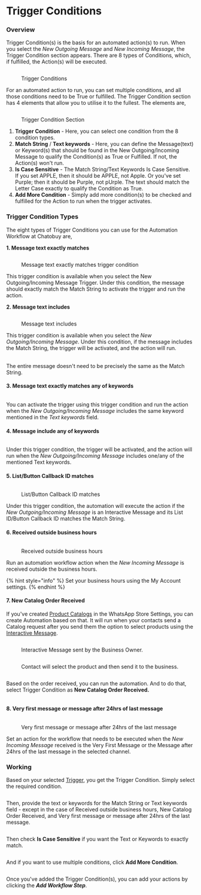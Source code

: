 # Trigger Conditions

### Overview

Trigger Condition(s) is the basis for an automated action(s) to run. When you select the _New Outgoing Message_ and _New Incoming Message_, the Trigger Condition section appears. There are 8 types of Conditions, which, if fulfilled, the Action(s) will be executed.

<figure><img src="https://files.gitbook.com/v0/b/gitbook-x-prod.appspot.com/o/spaces%2FhElFPtMZjXYjDDMBT5q2%2Fuploads%2F9IbEXJPyT8vp8vFuxrR9%2FTrigger%20Condition%20Types.jpg?alt=media&#x26;token=b015f8b8-1fd9-4c69-899f-3cf16f3dd36f" alt=""><figcaption><p>Trigger Conditions</p></figcaption></figure>

For an automated action to run, you can set multiple conditions, and all those conditions need to be True or fulfilled. The Trigger Condition section has 4 elements that allow you to utilise it to the fullest. The elements are,

<figure><img src="https://files.gitbook.com/v0/b/gitbook-x-prod.appspot.com/o/spaces%2FhElFPtMZjXYjDDMBT5q2%2Fuploads%2F3z0vXzz4eu4lF8PvwPfr%2FTrigger%20Condition%20Field.jpg?alt=media&#x26;token=7504a261-2ed8-4ec4-997f-0bfc347ab732" alt=""><figcaption><p>Trigger Condition Section</p></figcaption></figure>

1. **Trigger Condition** - Here, you can select one condition from the 8 condition types.
2. **Match String** / **Text keywords** - Here, you can define the Message(text) or Keyword(s) that should be found in the New Outgoing/Incoming Message to qualify the Condition(s) as True or Fulfilled. If not, the Action(s) won't run.
3. **Is Case Sensitive** - The Match String/Text Keywords Is Case Sensitive. If you set APPLE, then it should be APPLE, not Apple. Or you've set Purple; then it should be Purple, not pUrple. The text should match the Letter Case exactly to qualify the Condition as True.
4. **Add More Condition** - Simply add more condition(s) to be checked and fulfilled for the Action to run when the trigger activates.

### Trigger Condition Types

The eight types of Trigger Conditions you can use for the Automation Workflow at Chatobuy are,

**1. Message text exactly matches**

<figure><img src="https://files.gitbook.com/v0/b/gitbook-x-prod.appspot.com/o/spaces%2FhElFPtMZjXYjDDMBT5q2%2Fuploads%2F3lCojV5ajvKyYaLeLL3Y%2FMessage%20text%20exactly%20matches.jpg?alt=media&#x26;token=ffce8fe1-6ae8-4afe-87ba-990466ce9ba8" alt=""><figcaption><p>Message text exactly matches trigger condition</p></figcaption></figure>

This trigger condition is available when you select the New Outgoing/Incoming Message Trigger. Under this condition, the message should exactly match the Match String to activate the trigger and run the action.

**2. Message text includes**

<figure><img src="https://files.gitbook.com/v0/b/gitbook-x-prod.appspot.com/o/spaces%2FhElFPtMZjXYjDDMBT5q2%2Fuploads%2FrGOiZicpz4x9Yn2NhVu5%2FMessage%20text%20includes.jpg?alt=media&#x26;token=d40957c1-94d8-4121-812c-f2e1b1d4ba05" alt=""><figcaption><p>Message text includes</p></figcaption></figure>

This trigger condition is available when you select the _New Outgoing/Incoming Message_. Under this condition, if the message includes the Match String, the trigger will be activated, and the action will run.

\
The entire message doesn't need to be precisely the same as the Match String.

#### 3. Message text exactly matches any of keywords

<figure><img src="https://files.gitbook.com/v0/b/gitbook-x-prod.appspot.com/o/spaces%2FhElFPtMZjXYjDDMBT5q2%2Fuploads%2FmiBsnIPfBv3i3qLWEDLZ%2FMessage%20text%20exactly%20matches%20any%20of%20keywords.png?alt=media&#x26;token=3a2877ae-b155-4691-a0c5-8305ec1d48b5" alt=""><figcaption></figcaption></figure>

You can activate the trigger using this trigger condition and run the action when the _New Outgoing/Incoming Message_ includes the same keyword mentioned in the _Text keywords_ field.

#### 4. Message include any of keywords

<figure><img src="https://files.gitbook.com/v0/b/gitbook-x-prod.appspot.com/o/spaces%2FhElFPtMZjXYjDDMBT5q2%2Fuploads%2FkPxrW7HabqkScQ9RXIln%2FMessage%20include%20any%20of%20keywords.png?alt=media&#x26;token=2e8a8575-c0f6-4e42-96ed-9b4e886d8412" alt=""><figcaption></figcaption></figure>

Under this trigger condition, the trigger will be activated, and the action will run when the _New Outgoing/Incoming Message_ includes one/any of the mentioned Text keywords.

#### 5. List/Button Callback ID matches

<figure><img src="https://files.gitbook.com/v0/b/gitbook-x-prod.appspot.com/o/spaces%2FhElFPtMZjXYjDDMBT5q2%2Fuploads%2FEVA6TA3g8he12JLlvWiB%2FList%20or%20Button%20Callback%20ID%20matches.jpg?alt=media&#x26;token=7fd3462a-93c3-4f50-80e7-5a1377c022fa" alt=""><figcaption><p>List/Button Callback ID matches</p></figcaption></figure>

Under this trigger condition, the automation will execute the action if the _New Outgoing/Incoming Message_ is an Interactive Message and its List ID/Button Callback ID matches the Match String.

#### 6. Received outside business hours

<figure><img src="https://files.gitbook.com/v0/b/gitbook-x-prod.appspot.com/o/spaces%2FhElFPtMZjXYjDDMBT5q2%2Fuploads%2Fr3zj5sO21dqT8Ez5qxcY%2FReceived%20outside%20business%20hours.jpg?alt=media&#x26;token=6be19853-764a-44b3-83b9-607e08e2c7df" alt=""><figcaption><p>Received outside business hours</p></figcaption></figure>

Run an automation workflow action when the _New Incoming Message_ is received outside the business hours.

{% hint style="info" %}
Set your business hours using the My Account settings.
{% endhint %}

#### 7. New Catalog Order Received

If you've created [Product Catalogs](https://github.com/rampwin/rampwin-gitbook-docs/blob/main/broken-reference/README.md) in the WhatsApp Store Settings, you can create Automation based on that. It will run when your contacts send a Catalog request after you send them the option to select products using the [Interactive Message](https://github.com/rampwin/rampwin-gitbook-docs/blob/main/broken-reference/README.md).

<figure><img src="https://files.gitbook.com/v0/b/gitbook-x-prod.appspot.com/o/spaces%2FhElFPtMZjXYjDDMBT5q2%2Fuploads%2FwFsQ0vOdPoigcV4LM7nm%2FSelect%20Product.jpeg?alt=media&#x26;token=bd9812e7-2d3f-4639-a3bf-5b5b705fa228" alt=""><figcaption><p>Interactive Message sent by the Business Owner.</p></figcaption></figure>

<figure><img src="https://files.gitbook.com/v0/b/gitbook-x-prod.appspot.com/o/spaces%2FhElFPtMZjXYjDDMBT5q2%2Fuploads%2FofNq9aNdgFMJTUEn2Tfr%2FSelect%20Products.jpeg?alt=media&#x26;token=7b8ad0f9-77c8-4dfd-bf5f-d18266aec841" alt=""><figcaption><p>Contact will select the product and then send it to the business.</p></figcaption></figure>

<figure><img src="https://files.gitbook.com/v0/b/gitbook-x-prod.appspot.com/o/spaces%2FhElFPtMZjXYjDDMBT5q2%2Fuploads%2FrDwbwUKWUadkXajm9ELL%2FOrder%20Received%20Message.png?alt=media&#x26;token=9858f1c1-5f38-4820-b9fa-3c64fe52cad6" alt=""><figcaption></figcaption></figure>

Based on the order received, you can run the automation. And to do that, select Trigger Condition as **New Catalog Order Received.**

<figure><img src="https://files.gitbook.com/v0/b/gitbook-x-prod.appspot.com/o/spaces%2FhElFPtMZjXYjDDMBT5q2%2Fuploads%2FBTib6pXykXzY9qIMaE8a%2FNew%20catalog%20order%20received%20trigger%20condition.png?alt=media&#x26;token=660075a4-1fe3-421f-9e4b-0b8527ecb593" alt=""><figcaption></figcaption></figure>

#### 8. Very first message or message after 24hrs of last message

<figure><img src="https://files.gitbook.com/v0/b/gitbook-x-prod.appspot.com/o/spaces%2FhElFPtMZjXYjDDMBT5q2%2Fuploads%2FDlt4mN0kUNmZ7mE94Cos%2FVery%20first%20message%20or%20message%20after%2024hrs%20of%20the%20last%20message.jpg?alt=media&#x26;token=37796d62-5210-47dd-83a6-d17d4d5b1410" alt=""><figcaption><p>Very first message or message after 24hrs of the last message</p></figcaption></figure>

Set an action for the workflow that needs to be executed when the _New Incoming Message_ received is the Very First Message or the Message after 24hrs of the last message in the selected channel.

### Working

Based on your selected [Trigger](https://github.com/rampwin/rampwin-gitbook-docs/blob/main/broken-reference/README.md), you get the Trigger Condition. Simply select the required condition.

<figure><img src="https://files.gitbook.com/v0/b/gitbook-x-prod.appspot.com/o/spaces%2FhElFPtMZjXYjDDMBT5q2%2Fuploads%2FH8JvP8PloCZPagsYpwBS%2FSelect%20Trigger%20Condition.png?alt=media&#x26;token=a00f6292-0b61-4436-8eb4-002be3446f25" alt=""><figcaption></figcaption></figure>

Then, provide the text or keywords for the Match String or Text keywords field - except in the case of Received outside business hours, New Catalog Order Received, and Very first message or message after 24hrs of the last message.

<figure><img src="https://files.gitbook.com/v0/b/gitbook-x-prod.appspot.com/o/spaces%2FhElFPtMZjXYjDDMBT5q2%2Fuploads%2FWMjBvDT1paM3vkTo1w0F%2FMatch%20string%20or%20text%20keywords.png?alt=media&#x26;token=39081b5b-270c-4fcc-8a49-940401c274e1" alt=""><figcaption></figcaption></figure>

Then check **Is Case Sensitive** if you want the Text or Keywords to exactly match.

<figure><img src="https://files.gitbook.com/v0/b/gitbook-x-prod.appspot.com/o/spaces%2FhElFPtMZjXYjDDMBT5q2%2Fuploads%2FpR880X4lmtHv7WKVNVQz%2FIs%20Case%20Sensitive.png?alt=media&#x26;token=0db44791-bef3-4a21-aa8f-e6ec35e642aa" alt=""><figcaption></figcaption></figure>

And if you want to use multiple conditions, click **Add More Condition**.

<figure><img src="https://files.gitbook.com/v0/b/gitbook-x-prod.appspot.com/o/spaces%2FhElFPtMZjXYjDDMBT5q2%2Fuploads%2F5LzY2HljEarh0zycvDTo%2FAdding%20More%20Conditions.png?alt=media&#x26;token=6fee2f24-05c5-4d16-80ce-347d100254d6" alt=""><figcaption></figcaption></figure>

Once you've added the Trigger Condition(s), you can add your actions by clicking the _**Add Workflow Step**_.
